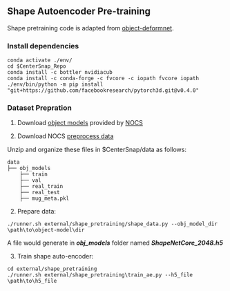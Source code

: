 ## Shape Autoencoder Pre-training<br>
Shape pretraining code is adapted from [object-deformnet](https://github.com/mentian/object-deformnet).

### Install dependencies

```
conda activate ./env/
cd $CenterSnap_Repo
conda install -c bottler nvidiacub
conda install -c conda-forge -c fvcore -c iopath fvcore iopath
./env/bin/python -m pip install "git+https://github.com/facebookresearch/pytorch3d.git@v0.4.0"
```

### Dataset Prepration
1. Download [object models](http://download.cs.stanford.edu/orion/nocs/obj_models.zip) provided by [NOCS](https://github.com/hughw19/NOCS_CVPR2019)

2. Download NOCS [preprocess data](https://www.dropbox.com/s/yfenvre5fhx3oda/nocs_test_subset.tar.gz?dl=1)

Unzip and organize these files in $CenterSnap/data as follows:
```
data
├── obj_models
    ├── train
    ├── val
    ├── real_train
    ├── real_test
    ├── mug_meta.pkl
```

2. Prepare data:

```
./runner.sh external/shape_pretraining/shape_data.py --obj_model_dir \path\to\object-model\dir
```
A file would generate in ***obj_models*** folder named ***ShapeNetCore_2048.h5***

3. Train shape auto-encoder:
```
cd external/shape_pretraining
./runner.sh external/shape_pretraining\train_ae.py --h5_file \path\to\h5_file
```
